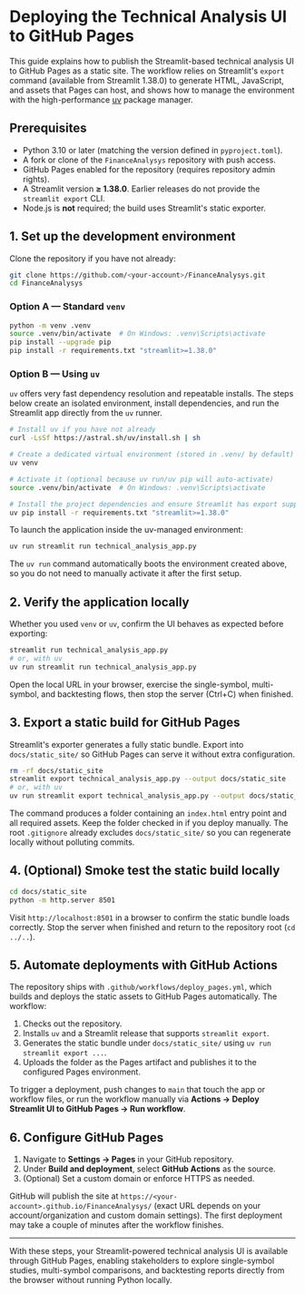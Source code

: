 # Deploying the Technical Analysis UI to GitHub Pages

This guide explains how to publish the Streamlit-based technical analysis UI to GitHub Pages as a static site. The workflow relies on Streamlit's `export` command (available from Streamlit 1.38.0) to generate HTML, JavaScript, and assets that Pages can host, and shows how to manage the environment with the high-performance [uv](https://docs.astral.sh/uv/latest/) package manager.

## Prerequisites

- Python 3.10 or later (matching the version defined in `pyproject.toml`).
- A fork or clone of the `FinanceAnalysys` repository with push access.
- GitHub Pages enabled for the repository (requires repository admin rights).
- A Streamlit version **≥ 1.38.0**. Earlier releases do not provide the `streamlit export` CLI.
- Node.js is **not** required; the build uses Streamlit's static exporter.

## 1. Set up the development environment

Clone the repository if you have not already:

```bash
git clone https://github.com/<your-account>/FinanceAnalysys.git
cd FinanceAnalysys
```

### Option A — Standard `venv`

```bash
python -m venv .venv
source .venv/bin/activate  # On Windows: .venv\Scripts\activate
pip install --upgrade pip
pip install -r requirements.txt "streamlit>=1.38.0"
```

### Option B — Using `uv`

`uv` offers very fast dependency resolution and repeatable installs. The steps below create an isolated environment, install dependencies, and run the Streamlit app directly from the `uv` runner.

```bash
# Install uv if you have not already
curl -LsSf https://astral.sh/uv/install.sh | sh

# Create a dedicated virtual environment (stored in .venv/ by default)
uv venv

# Activate it (optional because uv run/uv pip will auto-activate)
source .venv/bin/activate  # On Windows: .venv\Scripts\activate

# Install the project dependencies and ensure Streamlit has export support
uv pip install -r requirements.txt "streamlit>=1.38.0"
```

To launch the application inside the uv-managed environment:

```bash
uv run streamlit run technical_analysis_app.py
```

The `uv run` command automatically boots the environment created above, so you do not need to manually activate it after the first setup.

## 2. Verify the application locally

Whether you used `venv` or `uv`, confirm the UI behaves as expected before exporting:

```bash
streamlit run technical_analysis_app.py
# or, with uv
uv run streamlit run technical_analysis_app.py
```

Open the local URL in your browser, exercise the single-symbol, multi-symbol, and backtesting flows, then stop the server (Ctrl+C) when finished.

## 3. Export a static build for GitHub Pages

Streamlit's exporter generates a fully static bundle. Export into `docs/static_site/` so GitHub Pages can serve it without extra configuration.

```bash
rm -rf docs/static_site
streamlit export technical_analysis_app.py --output docs/static_site
# or, with uv
uv run streamlit export technical_analysis_app.py --output docs/static_site
```

The command produces a folder containing an `index.html` entry point and all required assets. Keep the folder checked in if you deploy manually. The root `.gitignore` already excludes `docs/static_site/` so you can regenerate locally without polluting commits.

## 4. (Optional) Smoke test the static build locally

```bash
cd docs/static_site
python -m http.server 8501
```

Visit `http://localhost:8501` in a browser to confirm the static bundle loads correctly. Stop the server when finished and return to the repository root (`cd ../..`).

## 5. Automate deployments with GitHub Actions

The repository ships with `.github/workflows/deploy_pages.yml`, which builds and deploys the static assets to GitHub Pages automatically. The workflow:

1. Checks out the repository.
2. Installs `uv` and a Streamlit release that supports `streamlit export`.
3. Generates the static bundle under `docs/static_site/` using `uv run streamlit export ...`.
4. Uploads the folder as the Pages artifact and publishes it to the configured Pages environment.

To trigger a deployment, push changes to `main` that touch the app or workflow files, or run the workflow manually via **Actions → Deploy Streamlit UI to GitHub Pages → Run workflow**.

## 6. Configure GitHub Pages

1. Navigate to **Settings → Pages** in your GitHub repository.
2. Under **Build and deployment**, select **GitHub Actions** as the source.
3. (Optional) Set a custom domain or enforce HTTPS as needed.

GitHub will publish the site at `https://<your-account>.github.io/FinanceAnalysys/` (exact URL depends on your account/organization and custom domain settings). The first deployment may take a couple of minutes after the workflow finishes.

---

With these steps, your Streamlit-powered technical analysis UI is available through GitHub Pages, enabling stakeholders to explore single-symbol studies, multi-symbol comparisons, and backtesting reports directly from the browser without running Python locally.
